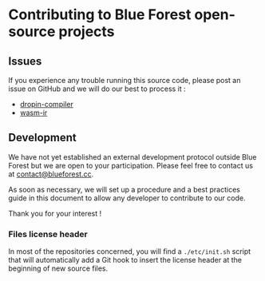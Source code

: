 # Contributing to Blue Forest open-source projects

## Issues

If you experience any trouble running this source code, please post an issue on GitHub and we will do our best to process it :
- [dropin-compiler](https://github.com/theblueforest/dropin-compiler/issues/new)
- [wasm-ir](https://github.com/theblueforest/wasm-ir/issues/new)

## Development

We have not yet established an external development protocol outside Blue Forest but we are open to your participation. Please feel free to contact us at contact@blueforest.cc.

As soon as necessary, we will set up a procedure and a best practices guide in this document to allow any developer to contribute to our code.

Thank you for your interest !

### Files license header

In most of the repositories concerned, you will find a `./etc/init.sh` script that will automatically add a Git hook to insert the license header at the beginning of new source files.
